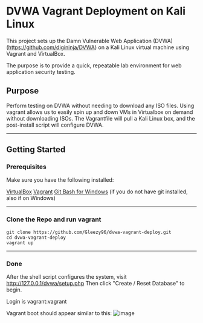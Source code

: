 # DVWA Vagrant Deployment on Kali Linux

This project sets up the Damn Vulnerable Web Application (DVWA) (https://github.com/digininja/DVWA) on a Kali Linux virtual machine using Vagrant and VirtualBox.

The purpose is to provide a quick, repeatable lab environment for web application security testing.

## Purpose

Perform testing on DVWA without needing to download any ISO files. Using vagrant allows us to easily spin up and down VMs in Virtualbox on demand without downloading ISOs.
The Vagrantfile will pull a Kali Linux box, and the post-install script will configure DVWA.

---

## Getting Started

### Prerequisites

Make sure you have the following installed:

[VirtualBox](https://www.virtualbox.org/)
[Vagrant](https://developer.hashicorp.com/vagrant/install)
[Git Bash for Windows](https://gitforwindows.org/) (if you do not have git installed, also if on Windows)

---

### Clone the Repo and run vagrant
```
git clone https://github.com/Gleezy96/dvwa-vagrant-deploy.git
cd dvwa-vagrant-deploy
vagrant up
```

---

### Done

After the shell script configures the system, visit http://127.0.0.1/dvwa/setup.php
Then click "Create / Reset Database" to begin.

Login is vagrant:vagrant

Vagrant boot should appear similar to this:
![image](https://github.com/user-attachments/assets/810263f6-983e-4c3d-9944-69b1bfdbe0fc)

